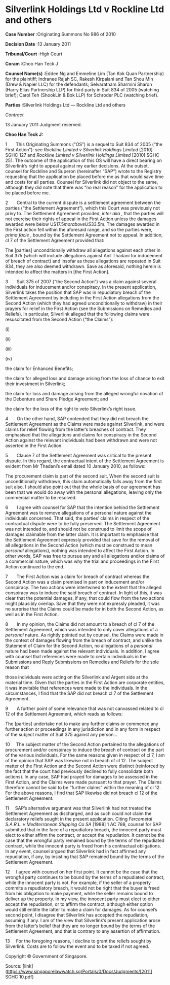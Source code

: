 # Silverlink Holdings Ltd v Rockline Ltd and others 



**Case Number** :Originating Summons No 986 of 2010 

**Decision Date** :13 January 2011 

**Tribunal/Court** :High Court 

**Coram** :Choo Han Teck J 

**Counsel Name(s)** :Eddee Ng and Emmeline Lim (Tan Kok Quan Partnership) for the plaintiff; Indranee Rajah SC, Rakesh Kirpalani and Tan Shou Min (Drew & Napier LLC) for the defendants; Selvaratnam Sharmini Sharon (Harry Elias Partnership LLP) for third party in Suit 834 of 2005 (watching brief); Carol Teh (ShookLin & Bok LLP) for Schroder PLC (watching brief). 

**Parties** :Silverlink Holdings Ltd — Rockline Ltd and others 

_Contract_ 

13 January 2011 Judgment reserved. 

**Choo Han Teck J:** 

1       This Originating Summons (“OS”) is a sequel to Suit 834 of 2005 (“the First Action”): see _Rockline Limited v Silverlink Holdings Limited_ <span class="citation">[2010] SGHC 127</span> and _Rockline Limited v Silverlink Holdings Limited_ <span class="citation">[2010] SGHC 251</span>. The outcome of the application of this OS will have a direct bearing on Silverlink’s right to appeal against my earlier decisions. At the outset, counsel for Rockline and Superon (hereinafter “SAP”) wrote to the Registry requesting that the application be placed before me as that would save time and costs for all parties. Counsel for Silverlink did not object to the same, although they did note that there was “no real reason” for the application to be placed before me. 

2       Central to the current dispute is a settlement agreement between the parties (“the Settlement Agreement”), which this Court was previously not privy to. The Settlement Agreement provided, _inter alia_ , that the parties will not exercise their rights of appeal in the First Action unless the damages awarded were below US$17.5m or above US$33.5m. The damages awarded in the First action fell within the aforesaid range, and so the parties were, _prima facie_ , bound by the Settlement Agreement not to appeal. In addition, cl 7 of the Settlement Agreement provided that: 

 The [parties] unconditionally withdraw all allegations against each other in Suit 375 (which will include allegations against Anil Thadani for inducement of breach of contract) and insofar as these allegations are repeated in Suit 834, they are also deemed withdrawn. Save as aforesaid, nothing herein is intended to affect the matters in [the First Action]. 

3       Suit 375 of 2007 (“the Second Action”) was a claim against several individuals for inducement and/or conspiracy. In the present application, Silverlink takes the position that SAP was in repudiatory breach of the Settlement Agreement by including in the First Action allegations from the Second Action (which they had agreed unconditionally to withdraw) in their prayers for relief in the First Action (see the Submissions on Remedies and Reliefs). In particular, Silverlink alleged that the following claims were resuscitated from the Second Action (“the Claims”): 


 (i) 

 (ii) 

 (iii) 

 (iv) 

 the claim for Enhanced Benefits; 

 the claim for alleged loss and damage arising from the loss of chance to exit their investment in Silverlink; 

 the claim for loss and damage arising from the alleged wrongful novation of the Debenture and Share Pledge Agreement; and 

 the claim for the loss of the right to veto Silverlink’s right issue. 

4       On the other hand, SAP contended that they did not breach the Settlement Agreement as the Claims were made against Silverlink, and were claims for relief flowing from the latter’s breaches of contract. They emphasised that the allegations and claims for conspiracy in the Second Action against the relevant individuals had been withdrawn and were not asserted in the First Action. 

5       Clause 7 of the Settlement Agreement was critical to the present dispute. In this regard, the contractual intent of the Settlement Agreement is evident from Mr Thadani’s email dated 10 January 2010, as follows: 

 The procurement claim is part of the second suit. When the second suit is unconditionally withdrawn, this claim automatically falls away from the first suit also. I should also point out that the whole basis of our agreement has been that we would do away with the personal allegations, leaving only the commercial matter to be resolved. 

6       I agree with counsel for SAP that the intention behind the Settlement Agreement was to remove allegations of a personal nature against the individuals concerned. That said, the parties’ claims in respect of the contractual dispute were to be fully preserved. The Settlement Agreement was not intended to, and should not be construed to limit the scope of damages claimable from the latter claim. It is important to emphasise that the Settlement Agreement expressly provided that save for the removal of all allegations in the Second Action (which must be construed to mean _personal_ allegations), nothing was intended to affect the First Action. In other words, SAP was free to pursue any and all allegations and/or claims of a commercial nature, which was why the trial and proceedings in the First Action continued to the end. 

7       The First Action was a claim for breach of contract whereas the Second Action was a claim premised in part on inducement and/or conspiracy. The two actions were intertwined to the extent that the alleged conspiracy was to induce the said breach of contract. In light of this, it was clear that the potential damages, if any, that could flow from the two actions might plausibly overlap. Save that they were not expressly pleaded, it was no surprise that the Claims could be made for in both the Second Action, as well as in the First Action. 

8       In my opinion, the Claims did not amount to a breach of cl 7 of the Settlement Agreement, which was intended to only cover allegations of a _personal_ nature. As rightly pointed out by counsel, the Claims were made in the context of damages flowing from the breach of contract, and unlike the Statement of Claim for the Second Action, no allegations of a _personal_ nature had been made against the relevant individuals. In addition, I agree with counsel that references were made to certain individuals in the Submissions and Reply Submissions on Remedies and Reliefs for the sole reason that 


those individuals were acting on the Silverlink and Argent side at the material time. Given that the parties in the First Action are corporate entities, it was inevitable that references were made to the individuals. In the circumstances, I find that the SAP did not breach cl 7 of the Settlement Agreement. 

9       A further point of some relevance that was not canvassed related to cl 12 of the Settlement Agreement, which reads as follows: 

 The [parties] undertake not to make any further claims or commence any further action or proceedings in any jurisdiction and in any form in respect of the subject matter of Suit 375 against any person... 

10     The subject matter of the Second Action pertained to the allegations of procurement and/or conspiracy to induce the breach of contract on the part of the various individuals. For the same reasons given in respect of cl 7, I am of the opinion that SAP was likewise not in breach of cl 12. The subject matter of the First Action and the Second Action were distinct (reinforced by the fact that the court had previously declined to fully consolidate both actions). In any case, SAP had prayed for damages to be assessed in the First Action, and the Claims were made pursuant to that prayer. The Claims therefore cannot be said to be “further claims” within the meaning of cl 12. For the above reasons, I find that SAP likewise did not breach cl 12 of the Settlement Agreement. 

11     SAP’s alternative argument was that Silverlink had not treated the Settlement Agreement as discharged, and as such could not claim the declaratory reliefs sought in the present application. Citing _Fercometal S.A.R.L. v Mediterranean Shipping Co SA_ [1988] 1 AC 788, counsel for SAP submitted that in the face of a repudiatory breach, the innocent party must elect to either affirm the contract, or accept the repudiation. It cannot be the case that the wrongful party remained bound by the terms of the repudiated contract, while the innocent party is freed from his contractual obligations. In any event, counsel argued that Silverlink had in fact affirmed any repudiation, if any, by insisting that SAP remained bound by the terms of the Settlement Agreement. 

12     I agree with counsel on her first point. It cannot be the case that the wrongful party continues to be bound by the terms of a repudiated contract, while the innocent party is not. For example, if the seller of a property commits a repudiatory breach, it would not be right that the buyer is freed from his obligation to make payment, while the seller remains bound to deliver up the property. In my view, the innocent party must elect to either accept the repudiation, or to affirm the contract, although either option would still entitle the latter to make a claim for damages. As for counsel’s second point, I disagree that Silverlink has accepted the repudiation, assuming if any. I am of the view that Silverlink’s present application arose from the latter’s belief that they are no longer bound by the terms of the Settlement Agreement, and that is contrary to any assertion of affirmation. 

13     For the foregoing reasons, I decline to grant the reliefs sought by Silverlink. Costs are to follow the event and to be taxed if not agreed. 

 Copyright © Government of Singapore. 


Source: [link](https://www.singaporelawwatch.sg/Portals/0/Docs/Judgments/[2011] SGHC 10.pdf)
